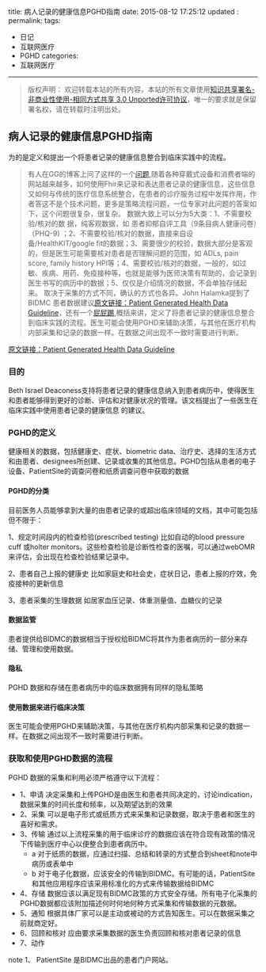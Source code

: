 title:	病人记录的健康信息PGHD指南
date: 2015-08-12 17:25:12
updated	:
permalink:
tags:
- 日记
- 互联网医疗
- PGHD
categories:
- 互联网医疗


---

>版权声明：
>欢迎转载本站的所有内容，本站的所有文章使用[知识共享署名-非商业性使用-相同方式共享 3.0 Unported许可协议](http://creativecommons.org/licenses/by-nc-sa/3.0/deed.zh)，唯一的要求就是保留署名权，请在转载时注明出处。

##  病人记录的健康信息PGHD指南

为的是定义和提出一个将患者记录的健康信息整合到临床实践中的流程。

>有人在GG的博客上问了这样的一个[问题](http://www.healthintersections.com.au/?p=2359),随着各种穿戴式设备和消费者端的网站越来越多，如何使用Fhir来记录和表达患者记录的健康信息，这些信息又如何与传统的医疗信息系统整合，在患者的诊疗服务过程中发挥作用，作者答这不是个技术问题，更多是策略流程问题，一位专家对此问题的答案如下，这个问题很复杂，很复杂。
数据大致上可以分为5大类：1、不需要校验/核对的数
据，纯客观数据，如 患者抑郁自评工具（9条目病人健康问卷）（PHQ-9) ；2、不需要校验/核对的数据，直接来自设备/HealthKIT/google fit的数据；3、需要很少的校验，数据大部分是客观的，但是医生可能需要核对患者是否理解问题的范围，如 ADLs, pain score, family history HPI等；4、需要校验/核对的数据，一般的，如过敏、疾病、用药、免疫接种等，也就是能够为医师决策有帮助的，会记录到医生书写的病历中的数据；5、仅仅是介绍情况的数据，不会单独存储起来。
取决于采集的方式不同，确认的方式也各异。John Halamka提到了BIDMC 患者数据建议[原文链接：Patient Generated Health Data Guideline](http://www.healthintersections.com.au/wp-content/uploads/2015/08/bidmc-patient-data.pdf)，还有一个[屁屁踢](http://www.healthintersections.com.au/wp-content/uploads/2015/08/bidmc-patient-data-ppt.pdf),概括来讲，定义了将患者记录的健康信息整合到临床实践的流程。医生可能会使用PGHD来辅助决策，与其他在医疗机构内部采集和记录的数据一样。在数据之间出现不一致时需要进行判断。



[原文链接：Patient Generated Health Data Guideline](http://www.healthintersections.com.au/wp-content/uploads/2015/08/bidmc-patient-data.pdf)


### 目的

Beth Israel Deaconess支持将患者记录的健康信息纳入到患者病历中，使得医生和患者能够得到更好的诊断、评估和对健康状况的管理。该文档提出了一些医生在临床实践中使用患者记录的健康信息
的建议。

### PGHD的定义

健康相关的数据，包括健康史、症状、biometric data、治疗史、选择的生活方式和由患者、designees所创建、记录或收集的其他信息。PGHD包括从患者的电子设备、PatientSite的调查问卷和纸质调查问卷中获取的数据

#### PGHD的分类

目前医务人员能够拿到大量的由患者记录的或超出临床领域的文档，其中可能包括但不限于：

1、规定时间段内的检查检验(prescribed testing)
比如自动的blood pressure cuff 或holter monitors。这些检查检验是诊断性检查的医嘱，可以通过webOMR来评估，会出现在检查检验结果记录中。

2、患者自己上报的健康史
比如家庭史和社会史，症状日记，患者上报的疗效，免疫接种的更新信息

3、患者采集的生理数据
如居家血压记录、体重测量值、血糖仪的记录

#### 数据监管

患者提供给BIDMC的数据相当于授权给BIDMC将其作为患者病历的一部分来存储、管理和使用数据。

#### 隐私

PGHD 数据和存储在患者病历中的临床数据拥有同样的隐私策略

#### 使用数据来进行临床决策

医生可能会使用PGHD来辅助决策，与其他在医疗机构内部采集和记录的数据一样。在数据之间出现不一致时需要进行判断。


### 获取和使用PGHD数据的流程

PGHD 数据的采集和利用必须严格遵守以下流程：

* 1、申请
决定采集和上传PGHD是由医生和患者共同决定的，讨论indication，数据采集的时间长度和频率，以及期望达到的效果
* 2、采集
可以是电子形式或纸质方式来采集和记录数据，取决于患者和医生的喜好和需求。
* 3、传输
通过以上流程采集的用于临床诊疗的数据应该在符合现有政策的情况下传输到医疗中心以便整合到患者病历中。
    * a 对于纸质的数据，应通过扫描、总结和转录的方式整合到sheet和note中病历或表单中
    * b 对于电子化数据，应该安全的传输到BIDMC。有可能的话，PatientSite和其他应用程序应该采用标准化的方式来传输数据给BIDMC
* 4、存储
数据应该以满足现有BIDMC政策的方式安全存储。所有电子化采集的PGHD数据都应该附加描述何时何地何种方式采集和传输数据的元数据。
* 5、通知
根据具体厂家可以是主动或被动的方式告知医生。可以在数据采集之前就商定好。
* 6、回顾和核对
应由要求采集数据的医生负责回顾和核对患者记录的信息
* 7、动作


note
1、 PatientSite 是BIDMC出品的患者门户网站。
 